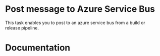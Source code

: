 # Post message to Azure Service Bus

This task enables you to post to an azure service bus from a build or release pipeline.

# Documentation



